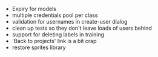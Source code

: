 * Expiry for models
* multiple credentials pool per class
* validation for usernames in create-user dialog
* clean up tests so they don't leave loads of users behind
* support for deleting labels in training
* 'Back to projects' link is a bit crap
* restore sprites library

